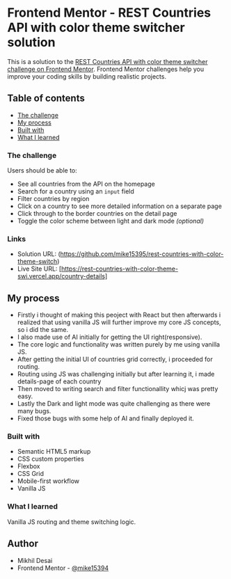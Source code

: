 # Frontend Mentor - REST Countries API with color theme switcher solution

This is a solution to the [REST Countries API with color theme switcher challenge on Frontend Mentor](https://www.frontendmentor.io/challenges/rest-countries-api-with-color-theme-switcher-5cacc469fec04111f7b848ca). Frontend Mentor challenges help you improve your coding skills by building realistic projects. 

## Table of contents


  - [The challenge](#the-challenge)
  - [My process](#my-process)
  - [Built with](#built-with)
  - [What I learned](#what-i-learned)



### The challenge

Users should be able to:

- See all countries from the API on the homepage
- Search for a country using an `input` field
- Filter countries by region
- Click on a country to see more detailed information on a separate page
- Click through to the border countries on the detail page
- Toggle the color scheme between light and dark mode *(optional)*



### Links

- Solution URL: (https://github.com/mike15395/rest-countries-with-color-theme-switch)
- Live Site URL: [https://rest-countries-with-color-theme-swi.vercel.app/country-details]

## My process

- Firstly i thought of making this peoject with React but then afterwards i realized that using vanilla JS will further improve my core JS concepts, so i did the same.
- I also made use of AI initially for getting the UI right(responsive).
- The core logic and functionality was written purely by me using vanilla JS.
- After getting the initial UI of countries grid correctly, i proceeded for routing.
- Routing using JS was challenging initially but after learning it, i made details-page of each country
- Then moved to writing search and filter functionallity whicj was pretty easy.
- Lastly the Dark and light mode was quite challenging as there were many bugs.
- Fixed those bugs with some help of AI and finally deployed it.

### Built with

- Semantic HTML5 markup
- CSS custom properties
- Flexbox
- CSS Grid
- Mobile-first workflow
- Vanilla JS


### What I learned

Vanilla JS routing and theme switching logic.


## Author

- Mikhil Desai
- Frontend Mentor - [@mike15394](https://www.frontendmentor.io/profile/mike15395)
